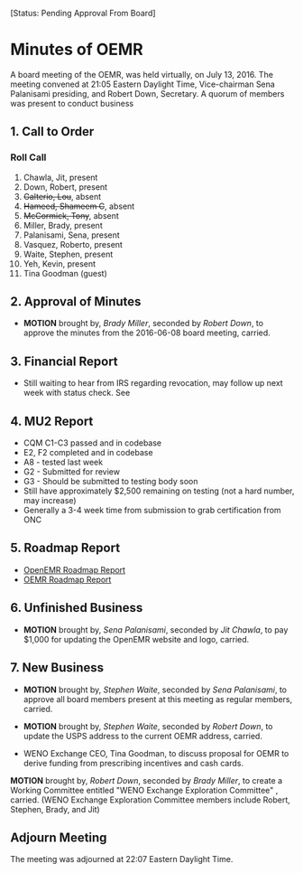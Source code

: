 [Status: Pending Approval From Board]

# Minutes of OEMR
A board meeting of the OEMR, was held virtually, on July 13, 2016. The meeting convened at 21:05 Eastern Daylight Time, Vice-chairman Sena Palanisami presiding, and Robert Down, Secretary. A quorum of members was present to conduct business

## 1. Call to Order

### Roll Call

1. Chawla, Jit, present
2. Down, Robert, present
3. ~~Galterio, Lou~~, absent
4. ~~Hameed, Shameem C~~, absent
5. ~~McCormick, Tony~~, absent
6. Miller, Brady, present
7. Palanisami, Sena, present
8. Vasquez, Roberto, present
9. Waite, Stephen, present
10. Yeh, Kevin, present
11. Tina Goodman (guest)

## 2. Approval of Minutes
- **MOTION** brought by, _Brady Miller_, seconded by _Robert Down_, to approve the minutes from the 2016-06-08 board meeting, carried.

## 3. Financial Report
- Still waiting to hear from IRS regarding revocation, may follow up next week with status check. See

## 4. MU2 Report
- CQM C1-C3 passed and in codebase
- E2, F2 completed and in codebase
- A8 - tested last week
- G2 - Submitted for review
- G3 - Should be submitted to testing body soon
- Still have approximately $2,500 remaining on testing (not a hard number, may increase)
- Generally a 3-4 week time from submission to grab certification from ONC

## 5. Roadmap Report
- [OpenEMR Roadmap Report](http://www.open-emr.org/wiki/images/9/95/Openemr-project-roadmap-07-10-2016.pdf)
- [OEMR Roadmap Report](http://www.open-emr.org/wiki/images/d/d0/Oemr-organization-roadmap-07-10-2016.pdf)

## 6. Unfinished Business
- **MOTION** brought by, _Sena Palanisami_, seconded by _Jit Chawla_, to pay $1,000 for updating the OpenEMR website and logo, carried.

## 7. New Business
- **MOTION** brought by, _Stephen Waite_, seconded by _Sena Palanisami_, to approve all board members present at this meeting as regular members, carried.
- **MOTION** brought by, _Stephen Waite_, seconded by _Robert Down_, to update the USPS address to the current OEMR address, carried.

- WENO Exchange CEO, Tina Goodman, to discuss proposal for OEMR to derive funding from prescribing incentives and cash cards.

**MOTION** brought by, _Robert Down_, seconded by _Brady Miller_, to create a Working Committee entitled "WENO Exchange Exploration Committee" , carried. (WENO Exchange Exploration Committee members include Robert, Stephen, Brady, and Jit)

## Adjourn Meeting
The meeting was adjourned at 22:07 Eastern Daylight Time.

